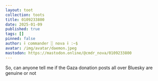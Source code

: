 ```yaml
---
layout: toot
collection: toots
title: 0109233800
date: 2025-01-09
published: true
tags: []
pinned: false
author: ⸸ commander ░ nova ⸸ :~$
avatar: /img/avatar/daemon.jpeg
mastodon: https://mastodon.online/@cmdr_nova/0109233800
---
```


So, can anyone tell me if the Gaza donation posts all over Bluesky are genuine or not
